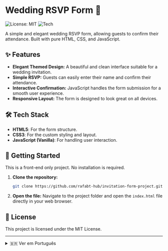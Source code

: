 # Wedding RSVP Form 💍

![License: MIT](https://img.shields.io/badge/License-MIT-blue.svg)
![Tech](https://img.shields.io/badge/tech-Vanilla%20JS-F7DF1E?logo=javascript)

A simple and elegant wedding RSVP form, allowing guests to confirm their attendance. Built with pure HTML, CSS, and JavaScript.

## ✨ Features

-   **Elegant Themed Design:** A beautiful and clean interface suitable for a wedding invitation.
-   **Simple RSVP:** Guests can easily enter their name and confirm their attendance.
-   **Interactive Confirmation:** JavaScript handles the form submission for a smooth user experience.
-   **Responsive Layout:** The form is designed to look great on all devices.

## 🛠️ Tech Stack

-   **HTML5**: For the form structure.
-   **CSS3**: For the custom styling and layout.
-   **JavaScript (Vanilla)**: For handling user interaction.

## 🚀 Getting Started

This is a front-end only project. No installation is required.

1.  **Clone the repository:**
    ```sh
    git clone https://github.com/rafabt-hub/invitation-form-project.git
    ```
2.  **Open the file:**
    Navigate to the project folder and open the `index.html` file directly in your web browser.

## 📄 License

This project is licensed under the MIT License.

---

<details>
  <summary>🇧🇷 Ver em Português</summary>

  <br>

  > Um formulário de RSVP de casamento simples e elegante, permitindo que os convidados confirmem sua presença. Construído com HTML, CSS e JavaScript puros.

  ### ✨ Funcionalidades

  -   **Design Temático Elegante:** Uma interface bonita e limpa, apropriada para um convite de casamento.
  -   **RSVP Simples:** Convidados podem facilmente inserir seu nome e confirmar sua presença.
  -   **Confirmação Interativa:** O JavaScript gerencia o envio do formulário para uma experiência de usuário fluida.
  -   **Layout Responsivo:** O formulário foi projetado para ter uma ótima aparência em todos os dispositivos.

  ### 🚀 Como Executar

  Este é um projeto puramente front-end. Nenhuma instalação é necessária.

  1.  **Clone o repositório.**
  2.  **Abra o arquivo:** Navegue até a pasta do projeto e abra o arquivo `index.html` diretamente no seu navegador.

</details>
